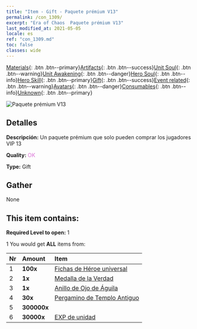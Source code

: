 ```yaml
---
title: "Item - Gift - Paquete prémium V13"
permalink: /con_1309/
excerpt: "Era of Chaos  Paquete prémium V13"
last_modified_at: 2021-05-05
locale: es
ref: "con_1309.md"
toc: false
classes: wide
---
```

 [Materials](/ItemsES/){: .btn .btn--primary}[Artifacts](/ItemsES/Artifacts/){: .btn .btn--success}[Unit Soul](/ItemsES/UnitSoul/){: .btn .btn--warning}[Unit Awakening](/ItemsES/UnitAwakening/){: .btn .btn--danger}[Hero Soul](/ItemsES/HeroSoul/){: .btn .btn--info}[Hero Skill](/ItemsES/HeroSkill/){: .btn .btn--primary}[Gift](/ItemsES/Gift/){: .btn .btn--success}[Event related](/ItemsES/Events/){: .btn .btn--warning}[Avatars](/ItemsES/Avatars/){: .btn .btn--danger}[Consumables](/ItemsES/Consumables/){: .btn .btn--info}[Unknown](/ItemsES/Unknown/){: .btn .btn--primary}

 ![Paquete prémium V13](/images/t/i_905013.png)

## Detalles
 **Descripción:** Un paquete prémium que solo pueden comprar los jugadores VIP 13

 **Quality:** <span style="color: #DA70D6">OK</span>

 **Type:** Gift

## Gather

  None

## This item contains:

 **Required Level to open:** 1

 1 You would get **ALL** items  from:

  | Nr | Amount |     Item    |
  |:---|:-------|:------------|
  | 1 |  **100x** | [Fichas de Héroe universal](/ItemsES/her_358/) |  | 
  | 2 |  **1x** | [Medalla de la Verdad](/ItemsES/art_134/) |  | 
  | 3 |  **1x** | [Anillo de Ojo de Águila](/ItemsES/art_135/) |  | 
  | 4 |  **30x** | [Pergamino de Templo Antiguo](/ItemsES/con_697/) |  | 
  | 5 |  **300000x** | <i class="fas fa-coins"/> |  | 
  | 6 |  **30000x** | [EXP de unidad](/ItemsES/con_902/) |  | 

